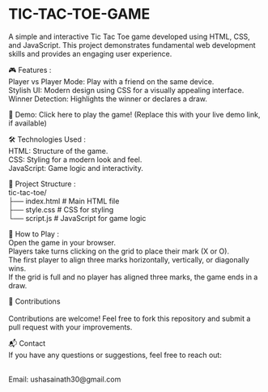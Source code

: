 # TIC-TAC-TOE-GAME

A simple and interactive Tic Tac Toe game developed using HTML, CSS, and JavaScript. This project demonstrates fundamental web development skills and provides an engaging user experience.

🎮 Features :<br>
Player vs Player Mode: Play with a friend on the same device.<br>
Stylish UI: Modern design using CSS for a visually appealing interface.<br>
Winner Detection: Highlights the winner or declares a draw.<br>

🚀 Demo:
Click here to play the game! (Replace this with your live demo link, if available)

🛠️ Technologies Used :<br>
HTML: Structure of the game.<br>
CSS: Styling for a modern look and feel.<br>
JavaScript: Game logic and interactivity.<br>


📂 Project Structure : <br>
tic-tac-toe/  
├── index.html        # Main HTML file  
├── style.css         # CSS for styling  
└── script.js         # JavaScript for game logic  

🎯 How to Play : <br>
Open the game in your browser.<br>
Players take turns clicking on the grid to place their mark (X or O).<br>
The first player to align three marks horizontally, vertically, or diagonally wins.<br>
If the grid is full and no player has aligned three marks, the game ends in a draw.<br>

🤝 Contributions<br><br>
Contributions are welcome! Feel free to fork this repository and submit a pull request with your improvements.

📬 Contact<br>
If you have any questions or suggestions, feel free to reach out:<br>

<br>
Email: ushasainath30@gmail.com
